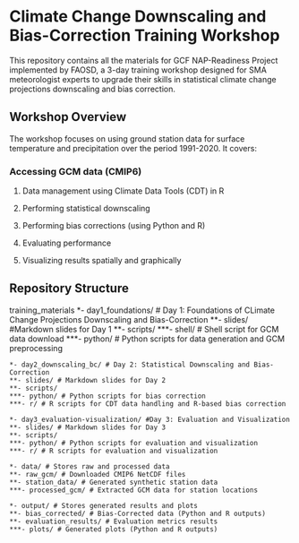 # Climate Change Downscaling and Bias-Correction Training Workshop

This repository contains all the materials for GCF NAP-Readiness Project implemented by FAOSD, a 3-day training workshop designed for SMA meteorologist experts to upgrade their skills in statistical climate change projections downscaling and bias correction.

## Workshop Overview
The workshop focuses on using ground station data for surface temperature and precipitation over the period 1991-2020. It covers:

### Accessing GCM data (CMIP6)

1. Data management using Climate Data Tools (CDT) in R

2. Performing statistical downscaling

3. Performing bias corrections (using Python and R)

4. Evaluating performance

5. Visualizing results spatially and graphically

## Repository Structure

training_materials
	*- day1_foundations/    # Day 1: Foundations of CLimate Change Projections Downscaling and Bias-Correction
	**- slides/ #Markdown slides for Day 1
	**- scripts/ 
	***- shell/ # Shell script for GCM data download
	***- python/ # Python scripts for data generation and GCM preprocessing
	
	*- day2_downscaling_bc/ # Day 2: Statistical Downscaling and Bias-Correction
	**- slides/ # Markdown slides for Day 2
	**- scripts/
	***- python/ # Python scripts for bias correction
	***- r/ # R scripts for CDT data handling and R-based bias correction
	
	*- day3_evaluation-visualization/ #Day 3: Evaluation and Visualization
	**- slides/ # Markdown slides for Day 3
	**- scripts/
	***- python/ # Python scripts for evaluation and visualization
	***- r/ # R scripts for evaluation and visualization
	
	*- data/ # Stores raw and processed data
	**- raw_gcm/ # Downloaded CMIP6 NetCDF files
	**- station_data/ # Generated synthetic station data
	***- processed_gcm/ # Extracted GCM data for station locations
	
	*- output/ # Stores generated results and plots
	**- bias_corrected/ # Bias-Corrected data (Python and R outputs)
	**- evaluation_results/ # Evaluation metrics results
	***- plots/ # Generated plots (Python and R outputs)
